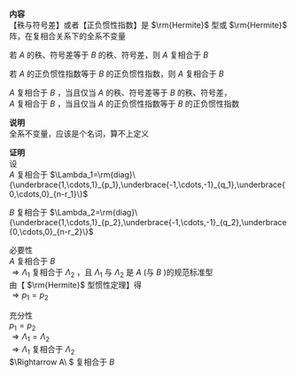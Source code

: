 **内容**  
【秩与符号差】或者【正负惯性指数】是 $\rm{Hermite}$ 型或 $\rm{Hermite}$ 阵，在复相合关系下的全系不变量  
  
若 $A$ 的秩、符号差等于 $B$ 的秩、符号差，则 $A$ 复相合于 $B$   
  
若 $A$ 的正负惯性指数等于 $B$ 的正负惯性指数，则 $A$ 复相合于 $B$   
  
 $A$ 复相合于 $B$ ，当且仅当 $A$ 的秩、符号差等于 $B$ 的秩、符号差，  
 $A$ 复相合于 $B$ ，当且仅当 $A$ 的正负惯性指数等于 $B$ 的正负惯性指数  
  
**说明**  
全系不变量，应该是个名词，算不上定义  
  
**证明**   
设  
 $A$ 复相合于 $\Lambda_1=\rm{diag}\{\underbrace{1,\cdots,1}_{p_1},\underbrace{-1,\cdots,-1}_{q_1},\underbrace{0,\cdots,0}_{n-r_1}\}$   
  
 $B$ 复相合于 $\Lambda_2=\rm{diag}\{\underbrace{1,\cdots,1}_{p_2},\underbrace{-1,\cdots,-1}_{q_2},\underbrace{0,\cdots,0}_{n-r_2}\}$   
  
必要性  
 $A$ 复相合于 $B$   
 $\Rightarrow \Lambda_1$ 复相合于 $\Lambda_2$ ，且 $\Lambda_1$ 与 $\Lambda_2$ 是 $A$ (与 $B$ )的规范标准型  
由【 $\rm{Hermite}$ 型惯性定理】得  
 $\Rightarrow p_1=p_2$   
  
充分性  
 $p_1=p_2$   
 $\Rightarrow \Lambda_1=\Lambda_2$   
 $\Rightarrow \Lambda_1$ 复相合于 $\Lambda_2$   
 $\Rightarrow A\ $ 复相合于 $B$   
  
